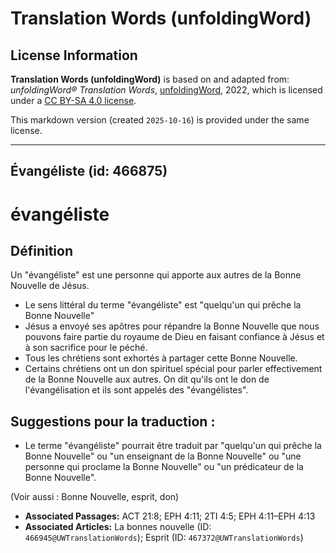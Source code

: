 # Translation Words (unfoldingWord)

## License Information

**Translation Words (unfoldingWord)** is based on and adapted from: _unfoldingWord® Translation Words_, [unfoldingWord](https://unfoldingword.org/utw), 2022, which is licensed under a [CC BY-SA 4.0 license](https://creativecommons.org/licenses/by-sa/4.0/legalcode.en).

This markdown version (created `2025-10-16`) is provided under the same license.



--------------------------------

## Évangéliste (id: 466875)

évangéliste
===========

Définition
----------

Un "évangéliste" est une personne qui apporte aux autres de la Bonne Nouvelle de Jésus.

* Le sens littéral du terme "évangéliste" est "quelqu'un qui prêche la Bonne Nouvelle"
* Jésus a envoyé ses apôtres pour répandre la Bonne Nouvelle que nous pouvons faire partie du royaume de Dieu en faisant confiance à Jésus et à son sacrifice pour le péché.
* Tous les chrétiens sont exhortés à partager cette Bonne Nouvelle.
* Certains chrétiens ont un don spirituel spécial pour parler effectivement de la Bonne Nouvelle aux autres. On dit qu'ils ont le don de l'évangélisation et ils sont appelés des "évangélistes".

Suggestions pour la traduction :
--------------------------------

* Le terme "évangéliste" pourrait être traduit par "quelqu'un qui prêche la Bonne Nouvelle" ou "un enseignant de la Bonne Nouvelle" ou "une personne qui proclame la Bonne Nouvelle" ou "un prédicateur de la Bonne Nouvelle".

(Voir aussi : Bonne Nouvelle, esprit, don)

* **Associated Passages:** ACT 21:8; EPH 4:11; 2TI 4:5; EPH 4:11–EPH 4:13
* **Associated Articles:** La bonnes nouvelle (ID: `466945@UWTranslationWords`); Esprit (ID: `467372@UWTranslationWords`)

